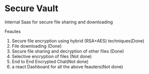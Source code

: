 <h1>Secure Vault</h1>
<p>Internal Saas for secure file sharing and downloading</p>
<p>Feautes</p>
<ol><li>
  Secure file encryption using hybrid (RSA+AES) techniques(Done)  
</li><li>
  File downloading (Done)
</li><li>
  Secure file sharing and decryption of other files (Done)
</li>
  <li>
    Selective encryption of files (Not done)
  </li>
  <li>
    End to End Encrypted Chat(Not done)
  </li>
  <li>
    a react Dashboard for all the above feauters(Not done)
  </li>
</ol>
